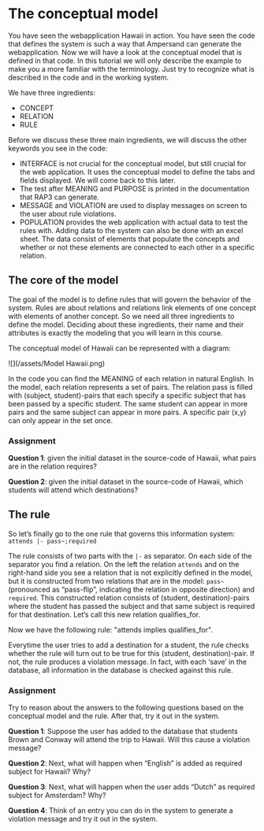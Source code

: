 # The conceptual model

You have seen the webapplication Hawaii in action. You have seen the code that defines the system is such a way that Ampersand can generate the webapplication. Now we will have a look at the conceptual model that is defined in that code. In this tutorial we will only describe the example to make you a more familiar with the terminology. Just try to recognize what is described in the code and in the working system.

We have three ingredients:

* CONCEPT
* RELATION
* RULE

Before we discuss these three main ingredients, we will discuss the other keywords you see in the code:

* INTERFACE is not crucial for the conceptual model, but still crucial for the web application. It uses the conceptual model to define the tabs and fields displayed. We will come back to this later.
* The test after MEANING and PURPOSE is printed in the documentation that RAP3 can generate. 
* MESSAGE and VIOLATION are used to display messages on screen to the user about rule violations. 
* POPULATION provides the web application with actual data to test the rules with. Adding data to the system can also be done with an excel sheet. The data consist of elements that populate the concepts and whether or not these elements are connected to each other in a specific relation. 

## The core of the model

The goal of the model is to define rules that will govern the behavior of the system. Rules are about relations and relations link elements of one concept with elements of another concept. So we need all three ingredients to define the model. Deciding about these ingredients, their name and their attributes is exactly the modeling that you will learn in this course.

The conceptual model of Hawaii can be represented with a diagram:

![](/assets/Model Hawaii.png)

In the code you can find the MEANING of each relation in natural English. In the model, each relation represents a set of pairs. The relation pass is filled with \(subject, student\)-pairs that each specify a specific subject that has been passed by a specific student. The same student can appear in more pairs and the same subject can appear in more pairs. A specific pair \(x,y\) can only appear in the set once.

### Assignment

**Question 1**: given the initial dataset in the source-code of Hawaii, what pairs are in the relation requires?

**Question 2**: given the initial dataset in the source-code of Hawaii, which students will attend which destinations?

## The rule

So let’s finally go to the one rule that governs this information system: `attends |- pass~;required`

The rule consists of two parts with the `|-` as separator. On each side of the separator you find a relation. On the left the relation `attends` and on the right-hand side you see a relation that is not explicitly defined in the model, but it is constructed from two relations that are in the model: `pass~`\(pronounced as “pass-flip”, indicating the relation in opposite direction\) and `required`. This constructed relation consists of \(student, destination\)-pairs where the student has passed the subject and that same subject is required for that destination. Let’s call this new relation qualifies\_for.

Now we have the following rule: "attends implies qualifies\_for".

Everytime the user tries to add a destination for a student, the rule checks whether the rule will turn out to be true for this \(student, destination\)-pair. If not, the rule produces a violation message. In fact, with each ‘save’ in the database, all information in the database is checked against this rule.

### Assignment

Try to reason about the answers to the following questions based on the conceptual model and the rule. After that, try it out in the system.

**Question 1**: Suppose the user has added to the database that students Brown and Conway will attend the trip to Hawaii. Will this cause a violation message?

**Question 2**:  Next, what will happen when “English” is added as required subject for Hawaii? Why?

**Question 3**: Next, what will happen when the user adds “Dutch” as required subject for Amsterdam? Why?

**Question 4**: Think of an entry you can do in the system to generate a violation message and try it out in the system.



